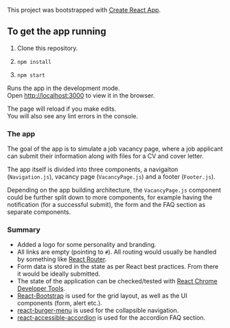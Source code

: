 This project was bootstrapped with [Create React App](https://github.com/facebookincubator/create-react-app).

## To get the app running

1. Clone this repository.

2. `npm install`

3. `npm start`


Runs the app in the development mode.<br>
Open [http://localhost:3000](http://localhost:3000) to view it in the browser.

The page will reload if you make edits.<br>
You will also see any lint errors in the console.

### The app

The goal of the app is to simulate a job vacancy page, where a job applicant can submit their information along with files for a CV and cover letter.

The app itself is divided into three components, a navigaiton (`Navigation.js`), vacancy page (`VacancyPage.js`) and a footer (`Footer.js`).

Depending on the app building architecture, the `VacancyPage.js` component could be further split down to more components, for example having the notification (for a successful submit), the form and the FAQ section as separate components.

### Summary

- Added a logo for some personality and branding.
- All links are empty (pointing to `#`). All routing would usually be handled by something like [React Router](https://github.com/ReactTraining/react-router).
- Form data is stored in the state as per React best practices. From there it would be ideally submitted.
- The state of the application can be checked/tested with [React Chrome Developer Tools](https://reactjs.org/blog/2014/01/02/react-chrome-developer-tools.html).
- [React-Bootstrap](https://react-bootstrap.github.io/) is used for the grid layout, as well as the UI components (form, alert etc.).
- [react-burger-menu](https://github.com/negomi/react-burger-menu) is used for the collapsible navigation.
- [react-accessible-accordion](https://github.com/springload/react-accessible-accordion) is used for the accordion FAQ section.
